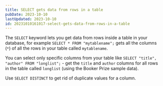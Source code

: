 ```yaml
---
title: SELECT gets data from rows in a table
pubDate: 2023-10-10
lastUpdated: 2023-10-10
id: 20231010161017-select-gets-data-from-rows-in-a-table
---
```


The `SELECT` keyword lets you get data from rows inside a table in your database, for example `SELECT * FROM "mytablename";` gets all the columns (`*`) of all the rows in your table called `mytablename`.

You can select only specific columns from your table like `SELECT "title", "author" FROM "longlist";` - get the `title` and `author` columns for all rows in the table called `longlist` (using the Booker Prize sample data).

Use `SELECT DISTINCT` to get rid of duplicate values for a column.
